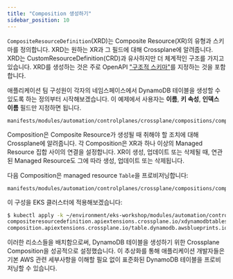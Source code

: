 ```yaml
---
title: "Composition 생성하기"
sidebar_position: 10
---
```


`CompositeResourceDefinition`(XRD)는 Composite Resource(XR)의 유형과 스키마를 정의합니다. XRD는 원하는 XR과 그 필드에 대해 Crossplane에 알려줍니다. XRD는 CustomResourceDefinition(CRD)과 유사하지만 더 체계적인 구조를 가지고 있습니다. XRD를 생성하는 것은 주로 OpenAPI ["구조적 스키마"](https://kubernetes.io/docs/tasks/extend-kubernetes/custom-resources/custom-resource-definitions/)를 지정하는 것을 포함합니다.

애플리케이션 팀 구성원이 각자의 네임스페이스에서 DynamoDB 테이블을 생성할 수 있도록 하는 정의부터 시작해보겠습니다. 이 예제에서 사용자는 **이름**, **키 속성**, **인덱스 이름** 필드만 지정하면 됩니다.

```file
manifests/modules/automation/controlplanes/crossplane/compositions/composition/definition.yaml
```

Composition은 Composite Resource가 생성될 때 취해야 할 조치에 대해 Crossplane에 알려줍니다. 각 Composition은 XR과 하나 이상의 Managed Resource 집합 사이의 연결을 설정합니다. XR이 생성, 업데이트 또는 삭제될 때, 연관된 Managed Resource도 그에 따라 생성, 업데이트 또는 삭제됩니다.

다음 Composition은 managed resource `Table`을 프로비저닝합니다:

```file
manifests/modules/automation/controlplanes/crossplane/compositions/composition/table.yaml
```

이 구성을 EKS 클러스터에 적용해보겠습니다:

```bash
$ kubectl apply -k ~/environment/eks-workshop/modules/automation/controlplanes/crossplane/compositions/composition
compositeresourcedefinition.apiextensions.crossplane.io/xdynamodbtables.awsblueprints.io created
composition.apiextensions.crossplane.io/table.dynamodb.awsblueprints.io created
```

이러한 리소스들을 배치함으로써, DynamoDB 테이블을 생성하기 위한 Crossplane Composition을 성공적으로 설정했습니다. 이 추상화를 통해 애플리케이션 개발자들은 기본 AWS 관련 세부사항을 이해할 필요 없이 표준화된 DynamoDB 테이블을 프로비저닝할 수 있습니다.